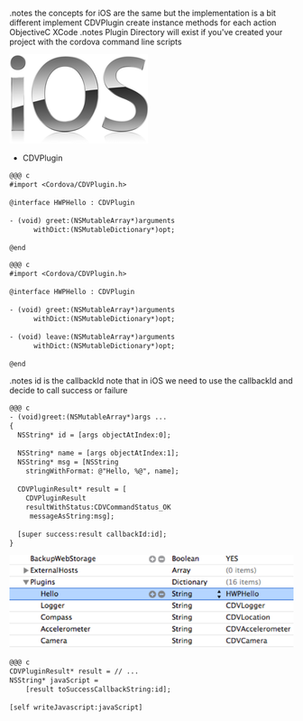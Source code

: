 <!SLIDE bullets incremental>
.notes the concepts for iOS are the same but the implementation is a bit different
implement CDVPlugin
create instance methods for each action
ObjectiveC
XCode 
.notes Plugin Directory will exist if you've created your project with the cordova command line scripts

![iOS](ios_title.png)

* CDVPlugin

<!SLIDE>

	@@@ c
	#import <Cordova/CDVPlugin.h>
	
	@interface HWPHello : CDVPlugin

	- (void) greet:(NSMutableArray*)arguments 
		  withDict:(NSMutableDictionary*)opt;

	@end

<!SLIDE>

	@@@ c
	#import <Cordova/CDVPlugin.h>

	@interface HWPHello : CDVPlugin

	- (void) greet:(NSMutableArray*)arguments 
		  withDict:(NSMutableDictionary*)opt;
		
	- (void) leave:(NSMutableArray*)arguments 
		  withDict:(NSMutableDictionary*)opt;

	@end


<!SLIDE>
.notes id is the callbackId
note that in iOS we need to use the callbackId and decide to call success or failure

	@@@ c
	- (void)greet:(NSMutableArray*)args ...
	{
	  NSString* id = [args objectAtIndex:0];

	  NSString* name = [args objectAtIndex:1];
	  NSString* msg = [NSString
	    stringWithFormat: @"Hello, %@", name];

	  CDVPluginResult* result = [
		CDVPluginResult 
		resultWithStatus:CDVCommandStatus_OK
	     messageAsString:msg];

	  [super success:result callbackId:id];
	}
	
<!SLIDE>

![cordova.plist](cordova.plist.png)

<!SLIDE>

	@@@ c
	CDVPluginResult* result = // ...
	NSString* javaScript = 
		[result toSuccessCallbackString:id];
		
	[self writeJavascript:javaScript]



